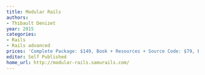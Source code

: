 ```yaml
---
title: Modular Rails
authors:
- Thibault Denizet
year: 2015
categories:
- Rails
- Rails advanced
prices: 'Complete Package: $149, Book + Resources + Source Code: $79, Book: $39'
editor: Self Published
home_url: http://modular-rails.samurails.com/
---
```

